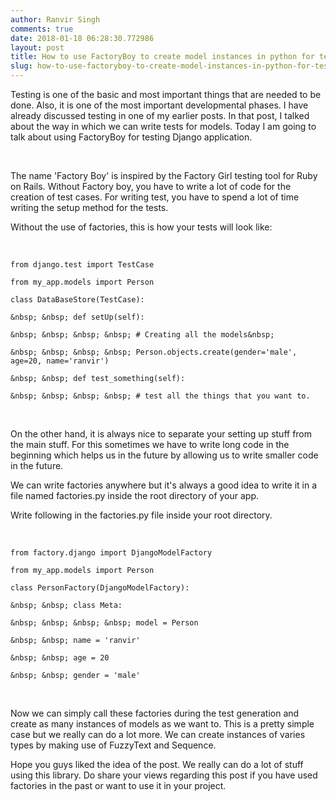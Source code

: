 ```yaml
---
author: Ranvir Singh
comments: true
date: 2018-01-18 06:28:30.772986
layout: post
title: How to use FactoryBoy to create model instances in python for testing
slug: how-to-use-factoryboy-to-create-model-instances-in-python-for-testing
---
```

Testing is one of the basic&nbsp;and most important things&nbsp;that are needed to be done. Also, it is&nbsp;one of the most important developmental phases. I have already discussed testing in one of my earlier posts. In that post, I talked about the way in which we can write tests for models. Today I am going to talk about using FactoryBoy for testing Django application.&nbsp;  
&nbsp;&nbsp;&nbsp;&nbsp;&nbsp;&nbsp;&nbsp;&nbsp;&nbsp;&nbsp;&nbsp;&nbsp;&nbsp;&nbsp;&nbsp;&nbsp;&nbsp;&nbsp;&nbsp;&nbsp;&nbsp;&nbsp;&nbsp;&nbsp;&nbsp;&nbsp;&nbsp;&nbsp;&nbsp;&nbsp;&nbsp;&nbsp;&nbsp;&nbsp;&nbsp;&nbsp;&nbsp;&nbsp;&nbsp;&nbsp;&nbsp;&nbsp;&nbsp;&nbsp;&nbsp;&nbsp;&nbsp;&nbsp;&nbsp;&nbsp;&nbsp;&nbsp;&nbsp;&nbsp;&nbsp;&nbsp;&nbsp;&nbsp;&nbsp;&nbsp;&nbsp;&nbsp;&nbsp;&nbsp;&nbsp;&nbsp;&nbsp;&nbsp;&nbsp;&nbsp;&nbsp;&nbsp;&nbsp;&nbsp;&nbsp;&nbsp;&nbsp;&nbsp;&nbsp;&nbsp;  
The name 'Factory Boy' is inspired by the Factory Girl testing tool for&nbsp;Ruby on Rails. Without Factory boy, you have to write a lot of code for the creation of test cases. For writing test, you have to spend a lot of time writing the setup method for the tests.

Without the use of factories, this is how your tests will look like:

&nbsp;

`` from django.test import TestCase ``

`` from my_app.models import Person ``

`` class DataBaseStore(TestCase): ``

`` &nbsp; &nbsp; def setUp(self): ``

`` &nbsp; &nbsp; &nbsp; &nbsp; # Creating all the models&nbsp; ``

`` &nbsp; &nbsp; &nbsp; &nbsp; Person.objects.create(gender='male', age=20, name='ranvir') ``

`` &nbsp; &nbsp; def test_something(self): ``

`` &nbsp; &nbsp; &nbsp; &nbsp; # test all the things that you want to. ``

&nbsp;

On the other hand, it is always nice to separate your setting up stuff from the main stuff. For this sometimes we have to write long code in the beginning which helps us in the future by allowing us to write smaller code in the future.&nbsp;

We can write factories anywhere but it's always a good idea to write it in a file named factories.py inside the root directory of your app.

Write following in the factories.py file inside your root directory.

&nbsp;

`` from factory.django import DjangoModelFactory ``

`` from my_app.models import Person ``

`` class PersonFactory(DjangoModelFactory): ``

`` &nbsp; &nbsp; class Meta: ``

`` &nbsp; &nbsp; &nbsp; &nbsp; model = Person ``

`` &nbsp; &nbsp; name = 'ranvir' ``

`` &nbsp; &nbsp; age = 20 ``

`` &nbsp; &nbsp; gender = 'male' ``

&nbsp;

Now we can simply call these factories during the test generation and create as many instances of models as we want to. This is a pretty simple case but we really can do a lot more. We can create instances of varies types by making use of FuzzyText and Sequence.

Hope you guys liked the idea of the post. We really can do a lot of stuff using this library. Do share your views regarding this post if you have used factories in the past or want to use it in your project.